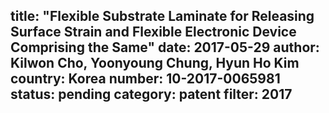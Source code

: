 title: "Flexible Substrate Laminate for Releasing Surface Strain and Flexible Electronic Device Comprising the Same"
date: 2017-05-29
author: Kilwon Cho, Yoonyoung Chung, Hyun Ho Kim
country: Korea
number: 10-2017-0065981
status: pending
category: patent
filter: 2017
---